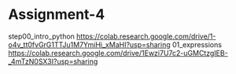 # Assignment-4
step00_intro_python https://colab.research.google.com/drive/1-o4v_tt0fvGrG1TTJu1M7YmiHi_xMaHI?usp=sharing
01_expressions https://colab.research.google.com/drive/1Ewzi7U7c2-uGMCtzgIEB-_4mTzN0SX3I?usp=sharing
